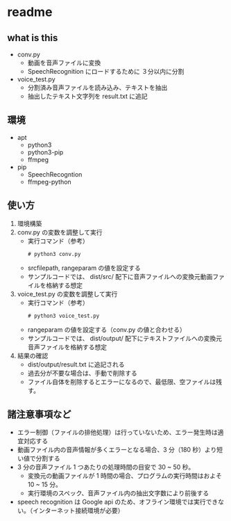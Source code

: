 # readme

## what is this
* conv.py
    * 動画を音声ファイルに変換
    * SpeechRecognition にロードするために ３分以内に分割
* voice_test.py
    * 分割済み音声ファイルを読み込み、テキストを抽出
    * 抽出したテキスト文字列を result.txt に追記

## 環境
* apt
    * python3
    * python3-pip
    * ffmpeg
* pip
    * SpeechRecogntion 
    * ffmpeg-python

## 使い方
1. 環境構築
2. conv.py の変数を調整して実行
    * 実行コマンド（参考）  
        ```
        # python3 conv.py
        ```
    * srcfilepath, rangeparam の値を設定する
    * サンプルコードでは、 dist/src/ 配下に音声ファイルへの変換元動画ファイルを格納する想定
3. voice_test.py の変数を調整して実行
    * 実行コマンド（参考）  
        ```
        # python3 voice_test.py
        ```
    * rangeparam の値を設定する（conv.py の値と合わせる）
    * サンプルコードでは、 dist/output/ 配下にテキストファイルへの変換元音声ファイルを格納する想定
4. 結果の確認
    * dist/output/result.txt に追記される
    * 過去分が不要な場合は、手動で削除する
    * ファイル自体を削除するとエラーになるので、最低限、空ファイルは残す。

## 諸注意事項など
* エラー制御（ファイルの排他処理）は行っていないため、エラー発生時は適宜対応する
* 動画ファイル内の音声情報が多くエラーとなる場合、3 分（180 秒）より短い値で分割する
* 3 分の音声ファイル 1 つあたりの処理時間の目安で 30 ~ 50 秒。
    * 変換元の動画ファイルが 1 時間の場合、プログラムの実行時間はおよそ 10 ~ 15 分。
    * 実行環境のスペック、音声ファイル内の抽出文字数により前後する
* speech recognition は Google api のため、オフライン環境では実行できない。（インターネット接続環境が必要）